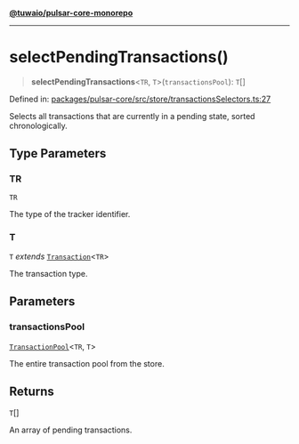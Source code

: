 [**@tuwaio/pulsar-core-monorepo**](../../../README.md)

***

# selectPendingTransactions()

> **selectPendingTransactions**\<`TR`, `T`\>(`transactionsPool`): `T`[]

Defined in: [packages/pulsar-core/src/store/transactionsSelectors.ts:27](https://github.com/TuwaIO/pulsar-core/blob/eacf1eb9ef4f00f2ac864ab92c14d4197d5c3ae1/packages/pulsar-core/src/store/transactionsSelectors.ts#L27)

Selects all transactions that are currently in a pending state, sorted chronologically.

## Type Parameters

### TR

`TR`

The type of the tracker identifier.

### T

`T` *extends* [`Transaction`](../type-aliases/Transaction.md)\<`TR`\>

The transaction type.

## Parameters

### transactionsPool

[`TransactionPool`](../type-aliases/TransactionPool.md)\<`TR`, `T`\>

The entire transaction pool from the store.

## Returns

`T`[]

An array of pending transactions.
